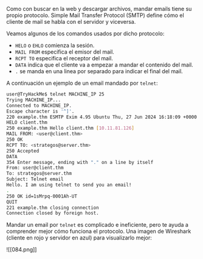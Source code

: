 Como con buscar en la web y descargar archivos, mandar emails tiene su propio protocolo. Simple Mail Transfer Protocol (SMTP) define cómo el cliente de mail se habla con el servidor y viceversa.

Veamos algunos de los comandos usados por dicho protocolo:

- `HELO` o `EHLO` comienza la sesión.
- `MAIL FROM` especifica el emisor del mail.
- `RCPT TO` especifica el receptor del mail.
- `DATA` indica que el cliente va a empezar a mandar el contenido del mail.
- `.` se manda en una linea por separado para indicar el final del mail.

A continuación un ejemplo de un email mandado por `telnet`:

```bash
user@TryHackMe$ telnet MACHINE_IP 25 
Trying MACHINE_IP... 
Connected to MACHINE_IP. 
Escape character is '^]'. 
220 example.thm ESMTP Exim 4.95 Ubuntu Thu, 27 Jun 2024 16:18:09 +0000 
HELO client.thm 
250 example.thm Hello client.thm [10.11.81.126] 
MAIL FROM: <user@client.thm> 
250 OK 
RCPT TO: <strategos@server.thm> 
250 Accepted 
DATA 
354 Enter message, ending with "." on a line by itself 
From: user@client.thm 
To: strategos@server.thm 
Subject: Telnet email  
Hello. I am using telnet to send you an email! 
. 
250 OK id=1sMrpq-0001Ah-UT 
QUIT 
221 example.thm closing connection 
Connection closed by foreign host.
```

Mandar un email por `telnet` es complicado e ineficiente, pero te ayuda a comprender mejor cómo funciona el protocolo. Una imagen de Wireshark (cliente en rojo y servidor en azul) para visualizarlo mejor:

![[084.png]]

